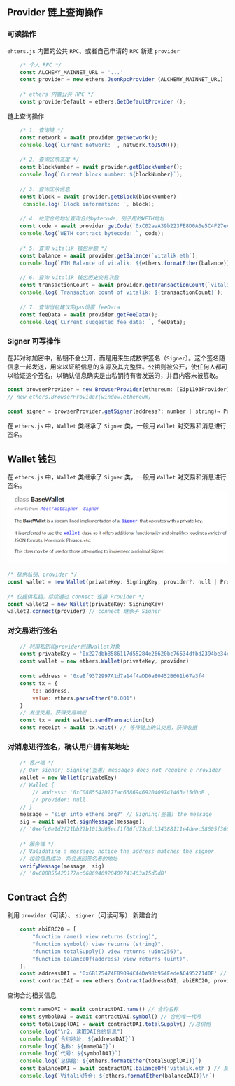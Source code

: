 ## Provider 链上查询操作

### 可读操作
 `ehters.js` 内置的公共 `RPC`、或者自己申请的 `RPC` 新建 `provider`
```js
	/* 个人 RPC */
	const ALCHEMY_MAINNET_URL = '...'
	const provider = new ethers.JsonRpcProvider (ALCHEMY_MAINNET_URL)
	
	/* ethers 内置公共 RPC */
	const providerDefault = ethers.GetDefaultProvider ();
```

链上查询操作
```js
    /* 1. 查询链 */
    const network = await provider.getNetwork();
    console.log(`Current network: `, network.toJSON());
	
    /* 2. 查询区块高度 */
    const blockNumber = await provider.getBlockNumber();
    console.log(`Current block number: ${blockNumber}`);
    
    // 3. 查询区块信息
    const block = await provider.getBlock(blockNumber)
     console.log(`Block information: `, block);

    // 4. 给定合约地址查询合约bytecode，例子用的WETH地址
    const code = await provider.getCode(`0xC02aaA39b223FE8D0A0e5C4F27eAD9083C756Cc2`);
    console.log(`WETH contract bytecode: `, code);
    
	/* 5. 查询 vitalik 钱包余额 */
    const balance = await provider.getBalance(`vitalik.eth`);
    console.log(`ETH Balance of vitalik: ${ethers.formatEther(balance)} ETH`);
	
	// 6. 查询 vitalik 钱包历史交易次数
    const transactionCount = await provider.getTransactionCount(`vitalik.eth`);
    console.log(`Transaction count of vitalik: ${transactionCount}`);

    // 7. 查询当前建议的gas设置 feeData
    const feeData = await provider.getFeeData();
    console.log(`Current suggested fee data: `, feeData);
```

### Signer 可写操作

在非对称加密中，私钥不会公开，而是用来生成数字签名（`Signer`）。这个签名随信息一起发送，用来以证明信息的来源及其完整性。公钥则被公开，使任何人都可以验证这个签名，以确认信息确实是由私钥持有者发送的，并且内容未被篡改。

```js
const browserProvider = new BrowserProvider(ethereum: [Eip1193Provider], network?: [Networkish])
// new ethers.BrowserProvider(window.ethereum)

const signer = browserProvider.getSigner(address?: number | string)⇒ Promise< JsonRpcSigner>	  
```

在 `ethers.js` 中，`Wallet` 类继承了 `Signer` 类，一般用 `Wallet` 对交易和消息进行签名。

## Wallet 钱包

在 `ethers.js` 中，`Wallet` 类继承了 `Signer` 类，一般用 `Wallet` 对交易和消息进行签名。
[![](../assets/20240414-07-12-53.png)]( https://docs.ethers.org/v6/api/wallet/#BaseWallet )
```js
/* 提供私钥、provider */
const wallet = new Wallet(privateKey: SigningKey, provider?: null | Provider)

/* 仅提供私钥，后续通过 connect 连接 Provider */
const wallet2 = new Wallet(privateKey: SigningKey)
wallet2.connect(provider) // connect 继承子 Signer
```





###  对交易进行签名

```js
	// 利用私钥和provider创建wallet对象
	const privateKey = '0x227dbb8586117d55284e26620bc76534dfbd2394be34cf4a09cb775d593b6f2b'
	const wallet = new ethers.Wallet(privateKey, provider)
	
	const address = '0xeBf9372997A1d7a14f4aDD0a80452B661b67a3f4'
	const tx = {
		to: address,
		value: ethers.parseEther("0.001")
	}
	// 发送交易，获得交易响应
	const tx = await wallet.sendTransaction(tx)
	const receipt = await tx.wait() // 等待链上确认交易，获得收据
```


### 对消息进行签名，确认用户拥有某地址

```js
	/* 客户端 */
	// Our signer; Signing(签署) messages does not require a Provider 
	wallet = new Wallet(privateKey) 
	// Wallet { 
		// address: '0xC08B5542D177ac6686946920409741463a15dDdB', 
		// provider: null 
	// }
	message = "sign into ethers.org?" // Signing(签署) the message 
	sig = await wallet.signMessage(message); 
	// '0xefc6e1d2f21bb22b1013d05ecf1f06fd73cdcb34388111e4deec58605f3667061783be1297d8e3bee955d5b583bac7b26789b4a4c12042d59799ca75d98d23a51c' 
	
	/* 服务端 */
	// Validating a message; notice the address matches the signer 
	// 校验信息成功，将会返回签名者的地址 
	verifyMessage(message, sig) 
	// '0xC08B5542D177ac6686946920409741463a15dDdB'
```


## Contract 合约

利用 `provider`（可读）、 `signer`（可读可写） 新建合约
```js
	const abiERC20 = [
		"function name() view returns (string)",
		"function symbol() view returns (string)",
		"function totalSupply() view returns (uint256)",
		"function balanceOf(address) view returns (uint)",
	];
	const addressDAI = '0x6B175474E89094C44Da98b954EedeAC495271d0F' // DAI Contract
	const contractDAI = new ethers.Contract(addressDAI, abiERC20, provider)
```

查询合约相关信息
```js
	const nameDAI = await contractDAI.name() // 合约名称
	const symbolDAI = await contractDAI.symbol() // 合约唯一代号
	const totalSupplDAI = await contractDAI.totalSupply() //总供给
	console.log("\n2. 读取DAI合约信息")
	console.log(`合约地址: ${addressDAI}`)
	console.log(`名称: ${nameDAI}`)
	console.log(`代号: ${symbolDAI}`)
	console.log(`总供给: ${ethers.formatEther(totalSupplDAI)}`)
	const balanceDAI = await contractDAI.balanceOf('vitalik.eth') // 某人在合约内持仓
	console.log(`Vitalik持仓: ${ethers.formatEther(balanceDAI)}\n`)
```